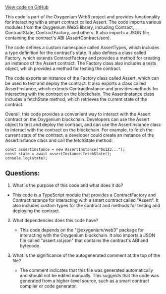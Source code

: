 [View code on GitHub](https://github.com/oxygenium-network/oxygenium-web3/artifacts/ts/Assert.ts)

This code is part of the Oxygenium Web3 project and provides functionality for interacting with a smart contract called Assert. The code imports various modules from the Oxygenium Web3 library, including Contract, ContractState, ContractFactory, and others. It also imports a JSON file containing the contract's ABI (AssertContractJson).

The code defines a custom namespace called AssertTypes, which includes a type definition for the contract's state. It also defines a class called Factory, which extends ContractFactory and provides a method for creating an instance of the Assert contract. The Factory class also includes a tests object, which provides a method for testing the contract.

The code exports an instance of the Factory class called Assert, which can be used to test and deploy the contract. It also exports a class called AssertInstance, which extends ContractInstance and provides methods for interacting with the contract on the blockchain. The AssertInstance class includes a fetchState method, which retrieves the current state of the contract.

Overall, this code provides a convenient way to interact with the Assert contract on the Oxygenium blockchain. Developers can use the Assert object to test and deploy the contract, and can use the AssertInstance class to interact with the contract on the blockchain. For example, to fetch the current state of the contract, a developer could create an instance of the AssertInstance class and call the fetchState method:

```
const assertInstance = new AssertInstance("0x123...");
const state = await assertInstance.fetchState();
console.log(state);
```
## Questions: 
 1. What is the purpose of this code and what does it do?
   - This code is a TypeScript module that provides a ContractFactory and ContractInstance for interacting with a smart contract called "Assert". It also includes custom types for the contract and methods for testing and deploying the contract.

2. What dependencies does this code have?
   - This code depends on the "@oxygenium/web3" package for interacting with the Oxygenium blockchain. It also imports a JSON file called "assert.ral.json" that contains the contract's ABI and bytecode.

3. What is the significance of the autogenerated comment at the top of the file?
   - The comment indicates that this file was generated automatically and should not be edited manually. This suggests that the code was generated from a higher-level source, such as a smart contract compiler or code generator.